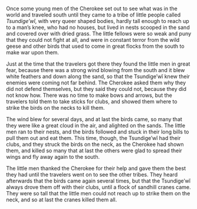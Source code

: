 Once some young men of the Cherokee set out to see what was in the world and traveled south until they came to a tribe of little people called _Tsundige′wĭ_, with very queer shaped bodies, hardly tall enough to reach up to a man’s knee, who had no houses, but lived in nests scooped in the sand and covered over with dried grass. The little fellows were so weak and puny that they could not fight at all, and were in constant terror from the wild geese and other birds that used to come in great flocks from the south to make war upon them.

Just at the time that the travelers got there they found the little men in great fear, because there was a strong wind blowing from the south and it blew white feathers and down along the sand, so that the Tsundige′wĭ knew their enemies were coming not far behind. The Cherokee asked them why they did not defend themselves, but they said they could not, because they did not know how. There was no time to make bows and arrows, but the travelers told them to take sticks for clubs, and showed them where to strike the birds on the necks to kill them.

The wind blew for several days, and at last the birds came, so many that they were like a great cloud in the air, and alighted on the sands. The little men ran to their nests, and the birds followed and stuck in their long bills to pull them out and eat them. This time, though, the Tsundige′wĭ had their clubs, and they struck the birds on the neck, as the Cherokee had shown them, and killed so many that at last the others were glad to spread their wings and fly away again to the south.

The little men thanked the Cherokee for their help and gave them the best they had until the travelers went on to see the other tribes. They heard afterwards that the birds came again several times, but that the Tsundige′wĭ always drove them off with their clubs, until a flock of sandhill cranes came. They were so tall that the little men could not reach up to strike them on the neck, and so at last the cranes killed them all.
